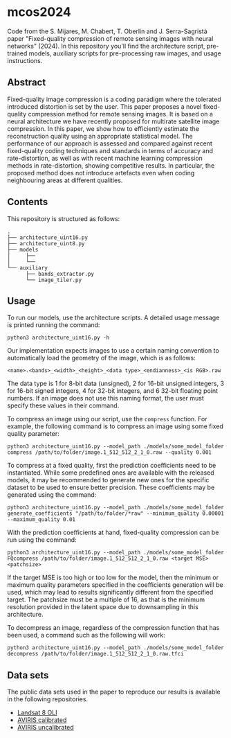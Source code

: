 # mcos2024
Code from the S. Mijares, M. Chabert, T. Oberlin and J. Serra-Sagristà paper "Fixed-quality compression of remote sensing images with neural networks" (2024). In this repository you'll find the architecture script, pre-trained models, auxiliary scripts for pre-processing raw images, and usage instructions.

## Abstract

Fixed-quality image compression is a coding paradigm where the tolerated introduced distortion is set by the user. This paper proposes a novel fixed-quality compression method for remote sensing images. It is based on a neural architecture we have recently proposed for multirate satellite image compression. In this paper, we show how to efficiently estimate the reconstruction quality using an appropriate statistical model. The performance of our approach is assessed and compared against recent fixed-quality coding techniques and standards in terms of accuracy and rate-distortion, as well as with recent machine learning compression methods in rate-distortion, showing competitive results. In particular, the proposed method does not introduce artefacts even when coding neighbouring areas at different qualities.

## Contents

This repository is structured as follows:

```
.
├── architecture_uint16.py
├── architecture_uint8.py
├── models
│     ├── 
│     └── 
└── auxiliary
      ├── bands_extractor.py
      └── image_tiler.py

```

## Usage

To run our models, use the architecture scripts. A detailed usage message is printed running the command:

```
python3 architecture_uint16.py -h
```

Our implementation expects images to use a certain naming convention to automatically load the geometry of the image, which is as follows:

```
<name>.<bands>_<width>_<height>_<data type>_<endianness>_<is RGB>.raw
```

The data type is 1 for 8-bit data (unsigned), 2 for 16-bit unsigned integers, 3 for 16-bit signed integers, 4 for 32-bit integers, and 6 32-bit floating point numbers. If an image does not use this naming format, the user must specify these values in their command.

To compress an image using our script, use the `compress` function. For example, the following command is to compress an image using some fixed quality parameter:

```
python3 architecture_uint16.py --model_path ./models/some_model_folder compress /path/to/folder/image.1_512_512_2_1_0.raw --quality 0.001
```

To compress at a fixed quality, first the prediction coefficients need to be instantiated. While some predefined ones are available with the released models, it may be recommended to generate new ones for the specific dataset to be used to ensure better precision. These coefficients may be generated using the command:

```
python3 architecture_uint16.py --model_path ./models/some_model_folder generate_coefficients "/path/to/folder/*raw" --minimum_quality 0.00001 --maximum_quality 0.01
```

With the prediction coefficients at hand, fixed-quality compression can be run using the command:

```
python3 architecture_uint16.py --model_path ./models/some_model_folder FQcompress /path/to/folder/image.1_512_512_2_1_0.raw <target MSE> <patchsize>
```

If the target MSE is too high or too low for the model, then the minimum or maximum quality parameters specified in the coefficients generation will be used, which may lead to results significantly different from the specified target. The patchsize must be a multiple of 16, as that is the minimum resolution provided in the latent space due to downsampling in this architecture.

To decompress an image, regardless of the compression function that has been used, a command such as the following will work:

```
python3 architecture_uint16.py --model_path ./models/some_model_folder decompress /path/to/folder/image.1_512_512_2_1_0.raw.tfci
```

## Data sets

The public data sets used in the paper to reproduce our results is available in the following repositories.

* [Landsat 8 OLI](https://gici.uab.cat/GiciWebPage/datasets.php)
* [AVIRIS calibrated](https://gici.uab.cat/GiciWebPage/datasets.php)
* [AVIRIS uncalibrated](https://cwe.ccsds.org/sls/docs/Forms/AllItems.aspx?RootFolder=%2Fsls%2Fdocs%2FSLS%2DDC%2F123%2E0%2DB%2DInfo%2FTestData%2FAVIRIS&FolderCTID=0x012000439B56FF51847E41B5728F9730D7B55F&View=%7BAE8FB44C%2DE80A%2D42CF%2D8558%2DFB495ABB675F%7D)
